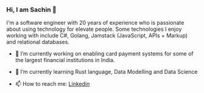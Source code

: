### Hi, I am Sachin 👋

I'm a software engineer with 20 years of experience who is passionate about using technology for elevate people. Some technologies I enjoy working with include  C#, Golang, Jamstack (JavaScript, APIs + Markup) and relational databases. 

- 🔭 I’m currently working on enabling card payment systems for some of the largest financial institutions in India. 
- 🌱 I’m currently learning Rust language, Data Modelling and Data Science

- 📫 How to reach me: [Linkedin](https://in.linkedin.com/in/sachinsunkle)
